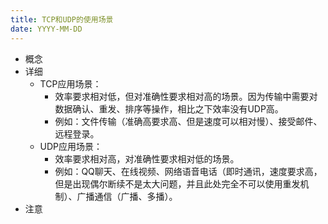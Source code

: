 ```yaml
---
title: TCP和UDP的使用场景
date: YYYY-MM-DD
---
```

- 概念
- 详细
  - TCP应用场景： 
    - 效率要求相对低，但对准确性要求相对高的场景。因为传输中需要对数据确认、重发、排序等操作，相比之下效率没有UDP高。
    - 例如：文件传输（准确高要求高、但是速度可以相对慢）、接受邮件、远程登录。
  - UDP应用场景： 
    - 效率要求相对高，对准确性要求相对低的场景。
    - 例如：QQ聊天、在线视频、网络语音电话（即时通讯，速度要求高，但是出现偶尔断续不是太大问题，并且此处完全不可以使用重发机制）、广播通信（广播、多播）。
- 注意